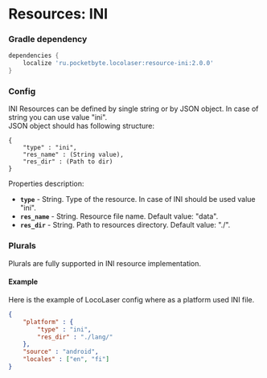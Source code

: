 # Resources: INI

### Gradle dependency
```gradle
dependencies {
    localize 'ru.pocketbyte.locolaser:resource-ini:2.0.0'
}
```

### Config
INI Resources can be defined by single string or by JSON object. In case of string you can use value "ini".<br>
JSON object should has following structure:
```
{
    "type" : "ini",
    "res_name" : (String value),
    "res_dir" : (Path to dir)
}
```
Properties description:<br>
- **`type`** - String. Type of the resource. In case of INI should be used value "ini".
- **`res_name`** - String. Resource file name. Default value: "data".
- **`res_dir`** - String. Path to resources directory. Default value: "./".

### Plurals
Plurals are fully supported in INI resource implementation.

#### Example
Here is the example of LocoLaser config where as a platform used INI file.
```json
{
    "platform" : {
        "type" : "ini",
        "res_dir" : "./lang/"
    },
    "source" : "android",
    "locales" : ["en", "fi"]
}
```